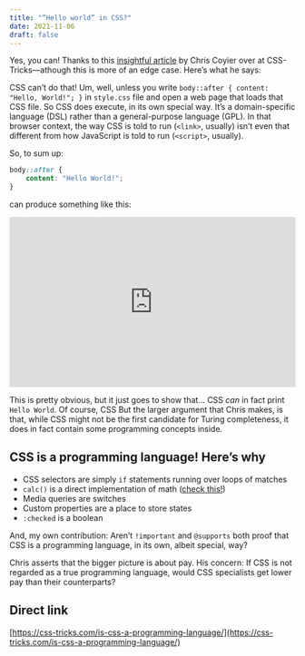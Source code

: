 ```yaml
---
title: "“Hello world” in CSS?"
date: 2021-11-06
draft: false
---
```


Yes, you can! Thanks to this [insightful article](https://css-tricks.com/is-css-a-programming-language/) by Chris Coyier over at CSS-Tricks—athough this is more of an edge case. Here’s what he says:

<smcp>CSS</smcp> can’t do that! Um, well, unless you write `body::after { content: "Hello, World!"; }` in ```style.css``` file and open a web page that loads that <smcp>CSS</smcp> file. So <smcp>CSS</smcp> does execute, in its own special way. It’s a domain-specific language (<smcp>DSL</smcp>) rather than a general-purpose language (<smcp>GPL</smcp>). In that browser context, the way <smcp>CSS</smcp> is told to run (`<link>`, usually) isn’t even that different from how JavaScript is told to run (```<script>```, usually).

So, to sum up:

```css
body::after {
    content: "Hello World!";
}
```

can produce something like this:

<iframe height="300" style="width: 100%;" scrolling="no" title="CSS Hello World" src="https://codepen.io/ThomasRettig/embed/QWMmEGQ?default-tab=css%2Cresult&editable=true" frameborder="no" loading="lazy" allowtransparency="true" allowfullscreen="true"></iframe>

This is pretty obvious, but it just goes to show that... <smcp>CSS</smcp> _can_ in fact print ```Hello World```. Of course, <smcp>CSS</smcp> But the larger argument that Chris makes, is that, while CSS might not be the first candidate for Turing completeness, it does in fact contain some programming concepts inside.

## CSS is a programming language! <span>Here’s why</span>

- <smcp>CSS</smcp> selectors are simply ```if``` statements running over loops of matches
- ```calc()``` is a direct implementation of math ([check this!](https://medium.com/buildit/hardcore-css-calc-bdfb0162993c))
- Media queries are switches
- Custom properties are a place to store states
- ```:checked``` is a boolean

And, my own contribution: Aren’t ```!important``` and ```@supports``` both proof that <smcp>CSS</smcp> is a programming language, in its own, albeit special, way?

Chris asserts that the bigger picture is about pay. His concern: If <smcp>CSS</smcp> is not regarded as a true programming language, would <smcp>CSS</smcp> specialists get lower pay than their counterparts?

## Direct link

[https://css-tricks.com/is-css-a-programming-language/](https://css-tricks.com/is-css-a-programming-language/)